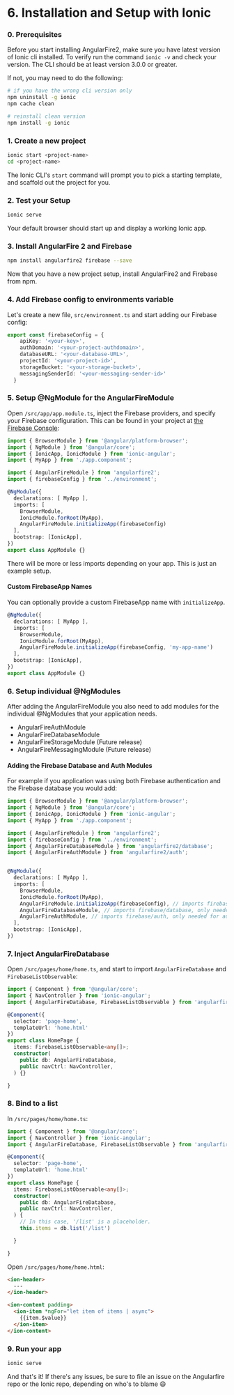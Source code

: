 # 6. Installation and Setup with Ionic

### 0. Prerequisites

Before you start installing AngularFire2, make sure you have latest version of Ionic cli installed.
To verify run the command `ionic -v` and check your version. The CLI should be at least version 3.0.0 or greater.

If not, you may need to do the following:

```bash
# if you have the wrong cli version only
npm uninstall -g ionic
npm cache clean

# reinstall clean version
npm install -g ionic
```

### 1. Create a new project

```bash
ionic start <project-name>
cd <project-name>
```

The Ionic CLI's `start` command will prompt you to pick a starting template, and scaffold out the project for you.

### 2. Test your Setup

```bash
ionic serve
```

Your default browser should start up and display a working Ionic app.

### 3. Install AngularFire 2 and Firebase

```bash
npm install angularfire2 firebase --save
```

Now that you have a new project setup, install AngularFire2 and Firebase from npm.

### 4. Add Firebase config to environments variable

Let's create a new file, `src/environment.ts` and start adding our Firebase config:

```ts
export const firebaseConfig = {
    apiKey: '<your-key>',
    authDomain: '<your-project-authdomain>',
    databaseURL: '<your-database-URL>',
    projectId: '<your-project-id>',
    storageBucket: '<your-storage-bucket>',
    messagingSenderId: '<your-messaging-sender-id>'
  }

```


### 5. Setup @NgModule for the AngularFireModule

Open `/src/app/app.module.ts`, inject the Firebase providers, and specify your Firebase configuration.
This can be found in your project at [the Firebase Console](https://console.firebase.google.com):

```ts
import { BrowserModule } from '@angular/platform-browser';
import { NgModule } from '@angular/core';
import { IonicApp, IonicModule } from 'ionic-angular';
import { MyApp } from './app.component';

import { AngularFireModule } from 'angularfire2';
import { firebaseConfig } from '../environment';

@NgModule({
  declarations: [ MyApp ],
  imports: [
    BrowserModule,
    IonicModule.forRoot(MyApp),
    AngularFireModule.initializeApp(firebaseConfig)
  ],
  bootstrap: [IonicApp],
})
export class AppModule {}

```

There will be more or less imports depending on your app. This is just an example setup.


#### Custom FirebaseApp Names
You can optionally provide a custom FirebaseApp name with `initializeApp`.

```ts
@NgModule({
  declarations: [ MyApp ],
  imports: [
    BrowserModule,
    IonicModule.forRoot(MyApp),
    AngularFireModule.initializeApp(firebaseConfig, 'my-app-name')
  ],
  bootstrap: [IonicApp],
})
export class AppModule {}
```

### 6. Setup individual @NgModules

After adding the AngularFireModule you also need to add modules for the individual @NgModules that your application needs.
 - AngularFireAuthModule
 - AngularFireDatabaseModule
 - AngularFireStorageModule (Future release)
 - AngularFireMessagingModule (Future release)

#### Adding the Firebase Database and Auth Modules

For example if you application was using both Firebase authentication and the Firebase database you would add:

```ts
import { BrowserModule } from '@angular/platform-browser';
import { NgModule } from '@angular/core';
import { IonicApp, IonicModule } from 'ionic-angular';
import { MyApp } from './app.component';

import { AngularFireModule } from 'angularfire2';
import { firebaseConfig } from '../environment';
import { AngularFireDatabaseModule } from 'angularfire2/database';
import { AngularFireAuthModule } from 'angularfire2/auth';


@NgModule({
  declarations: [ MyApp ],
  imports: [
    BrowserModule,
    IonicModule.forRoot(MyApp),
    AngularFireModule.initializeApp(firebaseConfig), // imports firebase/app needed for everything
    AngularFireDatabaseModule, // imports firebase/database, only needed for database features
    AngularFireAuthModule, // imports firebase/auth, only needed for auth features
  ],
  bootstrap: [IonicApp],
})

```

### 7. Inject AngularFireDatabase

Open `/src/pages/home/home.ts`, and start to import `AngularFireDatabase` and `FirebaseListObservable`:

```ts
import { Component } from '@angular/core';
import { NavController } from 'ionic-angular';
import { AngularFireDatabase, FirebaseListObservable } from 'angularfire2/database';

@Component({
  selector: 'page-home',
  templateUrl: 'home.html'
})
export class HomePage {
  items: FirebaseListObservable<any[]>;
  constructor(
    public db: AngularFireDatabase,
    public navCtrl: NavController,
  ) {}

}
```

### 8. Bind to a list

In `/src/pages/home/home.ts`:

```ts
import { Component } from '@angular/core';
import { NavController } from 'ionic-angular';
import { AngularFireDatabase, FirebaseListObservable } from 'angularfire2/database';

@Component({
  selector: 'page-home',
  templateUrl: 'home.html'
})
export class HomePage {
  items: FirebaseListObservable<any[]>;
  constructor(
    public db: AngularFireDatabase,
    public navCtrl: NavController,
  ) {
    // In this case, '/list' is a placeholder.
    this.items = db.list('/list')

  }

}
```

Open `/src/pages/home/home.html`:

```html
<ion-header>
  ---
</ion-header>

<ion-content padding>
  <ion-item *ngFor="let item of items | async">
    {{item.$value}}
  </ion-item>
</ion-content>
```

### 9. Run your app

```bash
ionic serve
```

And that's it! If there's any issues, be sure to file an issue on the Angularfire repo or the Ionic repo, depending on who's to blame :smile:

